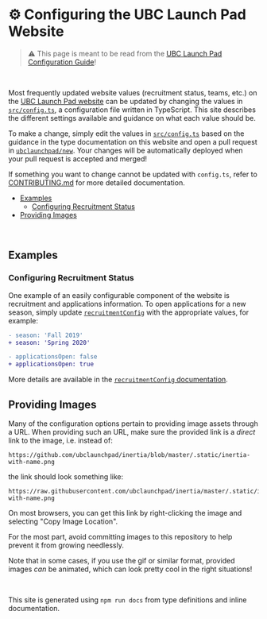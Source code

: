 # ⚙️ Configuring the UBC Launch Pad Website

> ⚠️ This page is meant to be read from the [UBC Launch Pad Configuration Guide](https://ubclaunchpad.github.io/new/config)!

<br />

Most frequently updated website values (recruitment status, teams, etc.) on the [UBC Launch Pad website](https://github.com/ubclaunchpad/new) can be updated by changing the values in [`src/config.ts`](https://github.com/ubclaunchpad/new/blob/master/src/config.ts), a configuration file written in TypeScript. This site describes the different settings available and guidance on what each value should be.

To make a change, simply edit the values in [`src/config.ts`](https://github.com/ubclaunchpad/new/blob/master/src/config.ts) based on the guidance in the type documentation on this website and open a pull request in [`ubclaunchpad/new`](https://github.com/ubclaunchpad/new). Your changes will be automatically deployed when your pull request is accepted and merged!

If something you want to change cannot be updated with `config.ts`, refer to [CONTRIBUTING.md](https://github.com/ubclaunchpad/new/blob/master/CONTRIBUTING.md) for more detailed documentation.

- [Examples](#examples)
  - [Configuring Recruitment Status](#configuring-recruitment-status)
- [Providing Images](#providing-images)

<br />

## Examples

### Configuring Recruitment Status

One example of an easily configurable component of the website is recruitment and applications information. To open applications for a new season, simply update [`recruitmentConfig`](/globals.html#recruitmentconfig) with the appropriate values, for example:

```diff
- season: 'Fall 2019'
+ season: 'Spring 2020'
```

```diff
- applicationsOpen: false
+ applicationsOpen: true
```

More details are available in the [`recruitmentConfig` documentation](/globals.html#recruitmentconfig).

## Providing Images

Many of the configuration options pertain to providing image assets through a URL. When providing such an URL, make sure the provided link is a *direct* link to the image, i.e. instead of:

```
https://github.com/ubclaunchpad/inertia/blob/master/.static/inertia-with-name.png
```
the link should look something like:

```
https://raw.githubusercontent.com/ubclaunchpad/inertia/master/.static/inertia-with-name.png
```

On most browsers, you can get this link by right-clicking the image and selecting "Copy Image Location".

For the most part, avoid committing images to this repository to help prevent it from growing needlessly.

Note that in some cases, if you use the gif or similar format, provided images *can* be animated, which can look pretty cool in the right situations!

<br />

This site is generated using `npm run docs` from type definitions and inline documentation.
